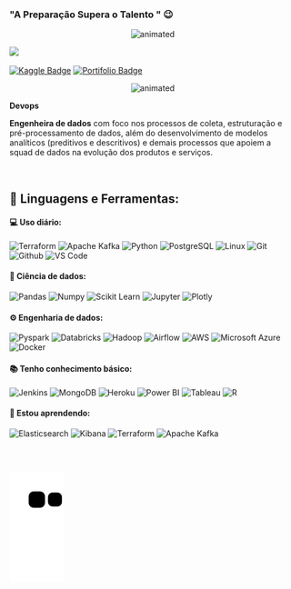 


### "A Preparação Supera o Talento " 😉










<p align="center">
  <img src="https://github.com/karinnecristina/karinnecristina/blob/master/Banner.gif" alt="animated" />
</p>







<div> 
  
  
  
 <a href="https://www.linkedin.com/in/lidia-gooncalves/" target="_blank"><img src="https://img.shields.io/badge/-LinkedIn-%230077B5?style=for-the-badge&logo=linkedin&logoColor=white" target="_blank"></a>  
  
  
  

  
  
  
  
   
</div>








[![Kaggle Badge](https://img.shields.io/badge/-kaggle-blue?style=flat-square&logo=kaggle&logoColor=white&link=https://www.kaggle.com/karinne)](https://www.kaggle.com/******)
[![Portifolio Badge](https://img.shields.io/badge/-Portfolio-green?style=flat-square&logo=Portfolio&logoColor=white&link=https://karinneristina.glitch.me/)](https://karinneristina.glitch.me/)

<p align="center">
  <img src="https://github.com/*****/*******/blob/master/Banner.gif" alt="animated" />
</p>

**Devops**




**Engenheira de dados** com foco nos processos de coleta, estruturação e pré-processamento de dados, além do desenvolvimento de modelos analíticos (preditivos e descritivos) e demais processos que apoiem a squad de dados na evolução dos produtos e serviços.



<br>

 ## 🚀 **Linguagens e Ferramentas:**

 #### 💻 Uso diário:
 
 
 ![Terraform](https://img.shields.io/badge/-Terraform-black?style=flat-square&logo=Terraform)
 ![ Apache Kafka](https://img.shields.io/badge/-Apache%20Kafka-black?style=flat-square&logo=Apache-Kafka)
 ![Python](https://img.shields.io/badge/-Python-black?style=flat-square&logo=Python)
 ![PostgreSQL](https://img.shields.io/badge/-PostgreSQL-black?style=flat-square&logo=PostgreSQL)
 ![Linux](https://img.shields.io/badge/-Linux-black?style=flat-square&logo=Linux)
 ![Git](https://img.shields.io/badge/-Git-black?style=flat-square&logo=Git)
 ![Github](https://img.shields.io/badge/-Github-black?style=flat-square&logo=Github)
 ![VS Code](https://img.shields.io/badge/-VS%20Code-black?style=flat-square&logo=visual-studio-code)
 
 #### 🎲 Ciência de dados:
 ![Pandas](https://img.shields.io/badge/-Pandas-black?style=flat-square&logo=Pandas)
 ![Numpy](https://img.shields.io/badge/-Numpy-black?style=flat-square&logo=Numpy)
 ![Scikit Learn](https://img.shields.io/badge/-Scikit%20Learn-black?style=flat-square&logo=scikit-learn)
 ![Jupyter](https://img.shields.io/badge/-Jupyter-black?style=flat-square&logo=Jupyter)
 ![Plotly](https://img.shields.io/badge/-Plotly-black?style=flat-square&logo=Plotly)

 #### ⚙️ Engenharia de dados:
 ![Pyspark](https://img.shields.io/badge/-Pyspark-black?style=flat-square&logo=Apache-Spark)
 ![Databricks](https://img.shields.io/badge/-Databricks-black?style=flat-square&logo=Databricks)
 ![Hadoop](https://img.shields.io/badge/-Hadoop-black?style=flat-square&logo=Apache-Hadoop)
 ![Airflow](https://img.shields.io/badge/-Airflow-black?style=flat-square&logo=Apache-Airflow)
 ![AWS](https://img.shields.io/badge/-AWS-black?style=flat-square&logo=Amazon-AWS)
 ![Microsoft Azure](https://img.shields.io/badge/-Azure-black?style=flat-square&logo=Microsoft-Azure)
 ![Docker](https://img.shields.io/badge/-Docker-black?style=flat-square&logo=Docker)
 
 #### 📚 Tenho conhecimento básico:
 ![Jenkins](https://img.shields.io/badge/-Jenkins-black?style=flat-square&logo=Jenkins)
 ![MongoDB](https://img.shields.io/badge/-MongoDB-black?style=plastic&logo=Mongodb)
 ![Heroku](https://img.shields.io/badge/-Heroku-black?style=plastic&logo=Heroku)
 ![Power BI](https://img.shields.io/badge/-Power%20BI-black?style=plastic&logo=Power-BI)
 ![Tableau](https://img.shields.io/badge/-Tableau-black?style=plastic&logo=Tableau)
 ![R](https://img.shields.io/badge/-R-black?style=flat-square&logo=R)
 
 
 #### 🌱 Estou aprendendo:
 ![Elasticsearch](https://img.shields.io/badge/Elasticsearch-black?style=flat-square&logo=Elasticsearch)
 ![Kibana](https://img.shields.io/badge/Kibana-black?style=flat-square&logo=Kibana)
 ![Terraform](https://img.shields.io/badge/-Terraform-black?style=flat-square&logo=Terraform)
 ![ Apache Kafka](https://img.shields.io/badge/-Apache%20Kafka-black?style=flat-square&logo=Apache-Kafka)
 
 
 

 
 
 
 
 
 
 <br>


  ##

 
  ![Snake animation](https://github.com/rafaballerini/rafaballerini/blob/output/github-contribution-grid-snake.svg)
 
</div>




